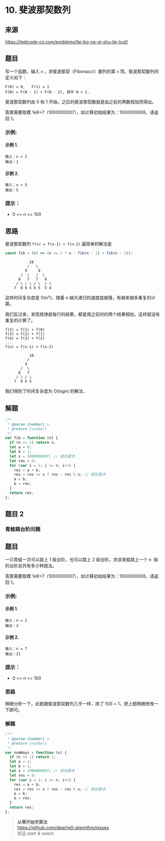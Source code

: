 # 10. 斐波那契数列

## 来源

https://leetcode-cn.com/problems/fei-bo-na-qi-shu-lie-lcof/

## 题目

写一个函数，输入 `n` ，求斐波那契（Fibonacci）数列的第 `n` 项。斐波那契数列的定义如下：

```
F(0) = 0,   F(1) = 1
F(N) = F(N - 1) + F(N - 2), 其中 N > 1.
```

斐波那契数列由 0 和 1 开始，之后的斐波那契数就是由之前的两数相加而得出。

答案需要取模 1e9+7（1000000007），如计算初始结果为：1000000008，请返回 1。

### 示例:

#### 示例 1.

```
输入：n = 2
输出：1
```

#### 示例 2.

```
输入：n = 5
输出：5
```

### 提示：

- 0 <= n <= 100

## 思路

斐波那契数列 `f(n) = f(n-1) + f(n-2)` 最简单的解法是

```js
const fib = (n) => (n <= 1 ? n : fib(n - 1) + fib(n - 2));
```

```
           10
          /   \
         9     8
       /  \   /  \
      8   7   7   6
     / \ / \ / \  / \
    7  8 6 5 6 5  5 4
```

这样时间复杂度是 O(n²)，随着 n 越大递归的速度就越慢，有越来越多重复的计算。

我们反过来，发现规律是每行的结果，都是用之前的的两个结果相加，这样就没有重复的计算了。

```
f(2) = f(1) + f(0)
f(3) = f(2) + f(1)
f(4) = f(3) + f(2)
...
f(n) = f(n-1) + f(n-2)
```

```
           10
          /
         9
       /  \
      8   7
     / \ / \
    7  8 6 5
```

我们得到了时间复杂度为 O(logn) 的解法，

## 解题

```js
/**
 * @param {number} n
 * @return {number}
 */
var fib = function (n) {
  if (n <= 1) return n;
  let a = 0;
  let b = 1;
  let x = 1000000007; // 题目要求
  let res = 0;
  for (var i = 2; i <= n; i++) {
    res = a + b;
    res = res <= x ? res : res % x; // 题目要求
    a = b;
    b = res;
  }
  return res;
};
```

## 题目 2

### 青蛙跳台阶问题

## 题目

一只青蛙一次可以跳上 1 级台阶，也可以跳上 2 级台阶。求该青蛙跳上一个 n  级的台阶总共有多少种跳法。

答案需要取模 1e9+7（1000000007），如计算初始结果为：1000000008，请返回 1。

### 示例:

#### 示例 1.

```
输入：n = 2
输出：2
```

#### 示例 2.

```
输入：n = 7
输出：21
```

### 提示：

- 0 <= n <= 100

### 思路

稍微分析一下，此题跟斐波那契数列几乎一样，除了 f(0) = 1，把上题稍微修改一下即可。

### 解题

```js
/**
 * @param {number} n
 * @return {number}
 */
var numWays = function (n) {
  if (n <= 1) return 1;
  let a = 1;
  let b = 1;
  let x = 1000000007; // 题目要求
  let res = 0;
  for (var i = 2; i <= n; i++) {
    res = a + b;
    res = res <= x ? res : res % x; // 题目要求
    a = b;
    b = res;
  }
  return res;
};
```

> **从零开始学算法**  
> https://github.com/daqi/re0-algorithm/issues  
> 欢迎 start & watch
